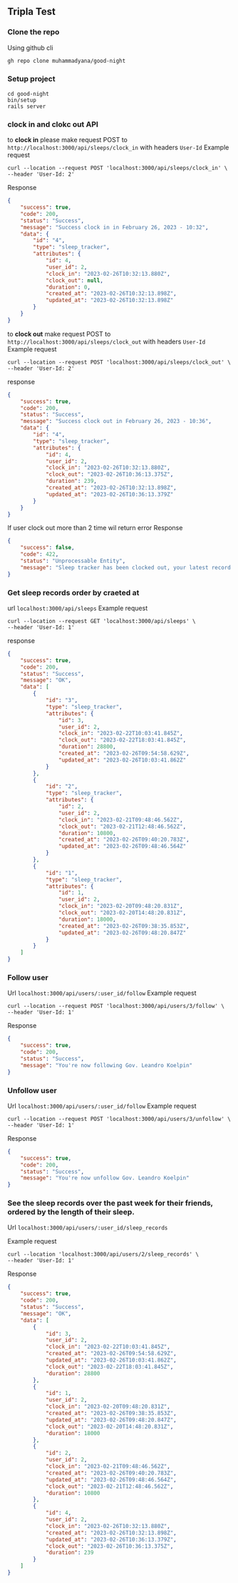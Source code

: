 ## Tripla Test
### Clone the repo
Using github cli
```bash
gh repo clone muhammadyana/good-night
```

### Setup project

    cd good-night
    bin/setup
    rails server
 ### clock in and clokc out API
to **clock in** please make request POST to `http://localhost:3000/api/sleeps/clock_in` with headers `User-Id`
Example request

    curl --location --request POST 'localhost:3000/api/sleeps/clock_in' \
    --header 'User-Id: 2'

Response
```json
{
    "success": true,
    "code": 200,
    "status": "Success",
    "message": "Success clock in in February 26, 2023 - 10:32",
    "data": {
        "id": "4",
        "type": "sleep_tracker",
        "attributes": {
            "id": 4,
            "user_id": 2,
            "clock_in": "2023-02-26T10:32:13.880Z",
            "clock_out": null,
            "duration": 0,
            "created_at": "2023-02-26T10:32:13.898Z",
            "updated_at": "2023-02-26T10:32:13.898Z"
        }
    }
}
```

 
to **clock out**  make request POST to `http://localhost:3000/api/sleeps/clock_out` with headers `User-Id`
Example request

    curl --location --request POST 'localhost:3000/api/sleeps/clock_out' \
    --header 'User-Id: 2'
response
```json
{
    "success": true,
    "code": 200,
    "status": "Success",
    "message": "Success clock out in February 26, 2023 - 10:36",
    "data": {
        "id": "4",
        "type": "sleep_tracker",
        "attributes": {
            "id": 4,
            "user_id": 2,
            "clock_in": "2023-02-26T10:32:13.880Z",
            "clock_out": "2023-02-26T10:36:13.375Z",
            "duration": 239,
            "created_at": "2023-02-26T10:32:13.898Z",
            "updated_at": "2023-02-26T10:36:13.379Z"
        }
    }
}
```
If user clock out more than 2 time wil return error
Response
```json
{
    "success": false,
    "code": 422,
    "status": "Unprocessable Entity",
    "message": "Sleep tracker has been clocked out, your latest record clocked out in February 26, 2023 - 10:36"
}
```
### Get sleep records order by craeted at
url `localhost:3000/api/sleeps`
Example request

    curl --location --request GET 'localhost:3000/api/sleeps' \
    --header 'User-Id: 1'

response
```json
{
    "success": true,
    "code": 200,
    "status": "Success",
    "message": "OK",
    "data": [
        {
            "id": "3",
            "type": "sleep_tracker",
            "attributes": {
                "id": 3,
                "user_id": 2,
                "clock_in": "2023-02-22T10:03:41.845Z",
                "clock_out": "2023-02-22T18:03:41.845Z",
                "duration": 28800,
                "created_at": "2023-02-26T09:54:58.629Z",
                "updated_at": "2023-02-26T10:03:41.862Z"
            }
        },
        {
            "id": "2",
            "type": "sleep_tracker",
            "attributes": {
                "id": 2,
                "user_id": 2,
                "clock_in": "2023-02-21T09:48:46.562Z",
                "clock_out": "2023-02-21T12:48:46.562Z",
                "duration": 10800,
                "created_at": "2023-02-26T09:40:20.783Z",
                "updated_at": "2023-02-26T09:48:46.564Z"
            }
        },
        {
            "id": "1",
            "type": "sleep_tracker",
            "attributes": {
                "id": 1,
                "user_id": 2,
                "clock_in": "2023-02-20T09:48:20.831Z",
                "clock_out": "2023-02-20T14:48:20.831Z",
                "duration": 18000,
                "created_at": "2023-02-26T09:38:35.853Z",
                "updated_at": "2023-02-26T09:48:20.847Z"
            }
        }
    ]
}
```

### Follow user
Url `localhost:3000/api/users/:user_id/follow`
Example request

    curl --location --request POST 'localhost:3000/api/users/3/follow' \
    --header 'User-Id: 1'

Response

```json
{
    "success": true,
    "code": 200,
    "status": "Success",
    "message": "You're now following Gov. Leandro Koelpin"
}
```

### Unfollow user
Url `localhost:3000/api/users/:user_id/follow`
Example request

    curl --location --request POST 'localhost:3000/api/users/3/unfollow' \
    --header 'User-Id: 1'

Response

```json
{
    "success": true,
    "code": 200,
    "status": "Success",
    "message": "You're now unfollow Gov. Leandro Koelpin"
}
```

### See the sleep records over the past week for their friends, ordered by the length of their sleep.
Url `localhost:3000/api/users/:user_id/sleep_records`

Example request

    curl --location 'localhost:3000/api/users/2/sleep_records' \
    --header 'User-Id: 1'

Response
```json
{
    "success": true,
    "code": 200,
    "status": "Success",
    "message": "OK",
    "data": [
        {
            "id": 3,
            "user_id": 2,
            "clock_in": "2023-02-22T10:03:41.845Z",
            "created_at": "2023-02-26T09:54:58.629Z",
            "updated_at": "2023-02-26T10:03:41.862Z",
            "clock_out": "2023-02-22T18:03:41.845Z",
            "duration": 28800
        },
        {
            "id": 1,
            "user_id": 2,
            "clock_in": "2023-02-20T09:48:20.831Z",
            "created_at": "2023-02-26T09:38:35.853Z",
            "updated_at": "2023-02-26T09:48:20.847Z",
            "clock_out": "2023-02-20T14:48:20.831Z",
            "duration": 18000
        },
        {
            "id": 2,
            "user_id": 2,
            "clock_in": "2023-02-21T09:48:46.562Z",
            "created_at": "2023-02-26T09:40:20.783Z",
            "updated_at": "2023-02-26T09:48:46.564Z",
            "clock_out": "2023-02-21T12:48:46.562Z",
            "duration": 10800
        },
        {
            "id": 4,
            "user_id": 2,
            "clock_in": "2023-02-26T10:32:13.880Z",
            "created_at": "2023-02-26T10:32:13.898Z",
            "updated_at": "2023-02-26T10:36:13.379Z",
            "clock_out": "2023-02-26T10:36:13.375Z",
            "duration": 239
        }
    ]
}
```
